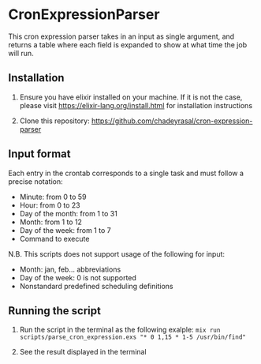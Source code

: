 # CronExpressionParser

This cron expression parser takes in an input as single argument, and returns a table where each field is expanded to show at what time the job will run.

## Installation

1. Ensure you have elixir installed on your machine. If it is not the case, please visit https://elixir-lang.org/install.html for installation instructions

2. Clone this repository: https://github.com/chadeyrasal/cron-expression-parser

## Input format

Each entry in the crontab corresponds to a single task and must follow a precise notation:

- Minute: from 0 to 59
- Hour: from 0 to 23
- Day of the month: from 1 to 31
- Month: from 1 to 12
- Day of the week: from 1 to 7
- Command to execute

N.B. This scripts does not support usage of the following for input:

- Month: jan, feb... abbreviations
- Day of the week: 0 is not supported
- Nonstandard predefined scheduling definitions

## Running the script

1. Run the script in the terminal as the following exalple: `mix run scripts/parse_cron_expression.exs "* 0 1,15 * 1-5 /usr/bin/find"`

2. See the result displayed in the terminal
